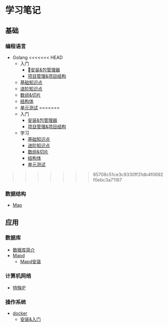 # 学习笔记
## 基础
### 编程语言
- Golang
<<<<<<< HEAD
    - 入门 
        - [安装&包管理器](/basics/language/golang/start/start.md)
        - [项目管理&项目结构](/basics/language/golang/start/temple.md)
    - [基础知识点](/basics/language/golang/base.md)
    - [进阶知识点](/basics/language/golang/advanced.md)
    - [数组&切片](/basics/language/golang/array_slice.md)
    - [结构体](/basics/language/golang/struct.md)
    - [单元测试](/basics/language/golang/utilTest.md)
=======
    - 入门
        - [安装&包管理器](/basics/language/golang/start.md)
        - [项目管理&项目结构](/basics/language/golang/temple.md)
    - 学习
        - [基础知识点](/basics/language/golang/base.md)
        - [进阶知识点](/basics/language/golang/advanced.md)
        - [数组&切片](/basics/language/golang/array-slice.md)
        - [结构体](/basics/language/golang/struct.md)
        - [单元测试](/basics/language/golang/utilTest.md)
>>>>>>> 85708c51ce3c9330ff31db4f0692f0ebc3a71167

### 数据结构
- [Map](/basics/dataStructure/Map.md)
## 应用
### 数据库
- [数据库简介](/application/database/readme.md)
- [Mapd](/application/database/mapd/Mapd.md)
    - [Mapd安装](/application/database/mapd/InstallMapd.md)
### 计算机网络
- [特殊IP](/application/network/special_ip.md)
### 操作系统
- [docker](/application/os/lxc/docker/summary.md)
    - [安装&入门](/application/os/lxc/docker/how_to_use.md)

